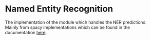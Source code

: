 # Named Entity Recognition
The implementation of the module which handles the NER predictions.<br>
Mainly from spacy implementations which can be found in the documentation  <a href="www.spacy.io">here</a>.